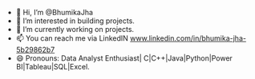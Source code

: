 - 👋 Hi, I’m @BhumikaJha
- 👀 I’m interested in building projects.
- 🌱 I’m currently working on projects.
- 📫 You can reach me via LinkedIN www.linkedin.com/in/bhumika-jha-5b29862b7
- 😄 Pronouns: Data Analyst Enthusiast| C|C++|Java|Python|Power BI|Tableau|SQL|Excel.

<!---
BhumikaJha/BhumikaJha is a ✨ special ✨ repository because its `README.md` (this file) appears on your GitHub profile.
You can click the Preview link to take a look at your changes.
--->
